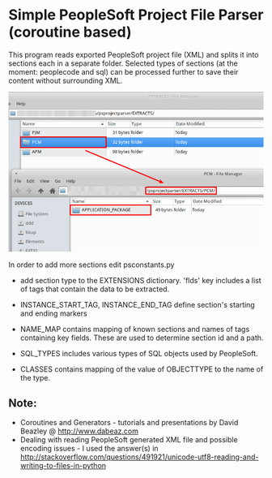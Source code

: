 Simple PeopleSoft Project File Parser (coroutine based)
===============

This program reads exported PeopleSoft project file (XML) and splits it into sections each in a separate folder.
Selected types of sections (at the moment: peoplecode and sql) can be processed further to save their content 
without surrounding XML.

![Peoplecode Section with Application Package subfolder](/content/ExtractedSections.png?raw=true "Peoplecode Section with Application Package")

In order to add more sections edit psconstants.py
+ add section type to the EXTENSIONS dictionary. 'flds' key includes a list of tags that contain the data to be extracted.
  
+ INSTANCE_START_TAG, INSTANCE_END_TAG define section's starting and ending markers 
   
+ NAME_MAP contains mapping of known sections and names of tags containing key fields. These are used to determine section id and a path.
  
+ SQL_TYPES includes various types of SQL objects used by PeopleSoft.
  
+ CLASSES contains mapping of the value of OBJECTTYPE to the name of the type.

Note:
----
* Coroutines and Generators - tutorials and presentations by David Beazley @ http://www.dabeaz.com
* Dealing with reading PeopleSoft generated XML file and possible encoding issues - I used the answer(s) in http://stackoverflow.com/questions/491921/unicode-utf8-reading-and-writing-to-files-in-python
